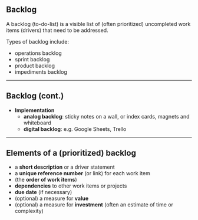 ## Backlog

A backlog (to-do-list) is a visible list of (often prioritized) uncompleted work items (drivers) that need to be addressed.

Types of backlog include:

* operations backlog
* sprint backlog
* product backlog
* impediments backlog

---

##  Backlog (cont.)

* **Implementation**
    - **analog backlog**: sticky notes on a wall, or index cards, magnets and whiteboard
    - **digital backlog**: e.g. Google Sheets, Trello

---

## Elements of a (prioritized) backlog 

* a **short description** or a driver statement
* a **unique reference number** (or link) for each work item
* (the **order of work items**)
* **dependencies** to other work items or projects
* **due date** (if necessary)
* (optional) a measure for **value** 
* (optional) a measure for **investment** (often an estimate of time or complexity)

